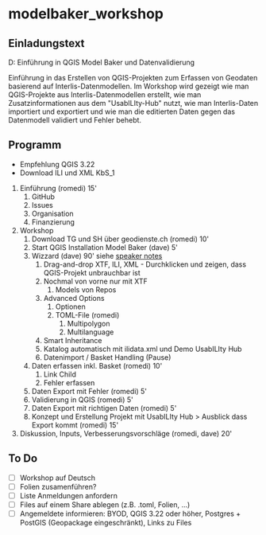 # modelbaker_workshop

## Einladungstext

D: Einführung in QGIS Model Baker und Datenvalidierung

Einführung in das Erstellen von QGIS-Projekten zum Erfassen von Geodaten basierend auf Interlis-Datenmodellen. Im Workshop wird gezeigt wie man QGIS-Projekte aus Interlis-Datenmodellen erstellt, wie man Zusatzinformationen aus dem "UsabILIty-Hub" nutzt, wie man Interlis-Daten importiert und exportiert und wie man die editierten Daten gegen das Datenmodell validiert und Fehler behebt.

## Programm

- Empfehlung QGIS 3.22
- Download ILI und XML KbS_1

1. Einführung (romedi) 15'
   1. GitHub
   2. Issues
   3. Organisation
   4. Finanzierung
2. Workshop
   1. Download TG und SH über geodienste.ch (romedi) 10'
   2. Start QGIS Installation Model Baker (dave) 5'
   3. Wizzard (dave) 90' siehe [speaker notes](speaker_notes/wizzard_script.md)
      1. Drag-and-drop XTF, ILI, XML - Durchklicken und zeigen, dass QGIS-Projekt unbrauchbar ist
      2. Nochmal von vorne nur mit XTF
         1. Models von Repos
      3. Advanced Options
         1. Optionen
         2. TOML-File (romedi)
            1. Multipolygon
            2. Multilanguage
      4. Smart Inheritance
      5. Katalog automatisch mit ilidata.xml und Demo UsabILIty Hub
      6. Datenimport / Basket Handling
(Pause)
   4. Daten erfassen inkl. Basket (romedi) 10'
      1. Link Child
      2. Fehler erfassen
   5. Daten Export mit Fehler (romedi) 5'
   6. Validierung in QGIS (romedi) 5'
   7. Daten Export mit richtigen Daten (romedi) 5'
   8. Konzept und Erstellung Projekt mit UsabILIty Hub > Ausblick dass Export kommt (romedi) 15'
3.  Diskussion, Inputs, Verbesserungsvorschläge (romedi, dave) 20'

## To Do
- [ ] Workshop auf Deutsch
- [ ] Folien zusamenführen?
- [ ] Liste Anmeldungen anfordern
- [ ] Files auf einem Share ablegen (z.B. .toml, Folien, ...)
- [ ] Angemeldete informieren: BYOD, QGIS 3.22 oder höher, Postgres + PostGIS (Geopackage eingeschränkt), Links zu Files
